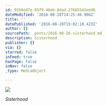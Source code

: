 ```yaml
---
id: 9356ed7e-85f9-46eb-8dad-27665542eed6
dateModified: '2016-08-28T14:25:46.906Z'
title: ''
datePublished: '2016-08-28T15:02:18.423Z'
author: []
sourcePath: _posts/2016-08-26-sisterhood.md
description: Sisterhood
publisher: {}
via: {}
starred: false
inFeed: true
hasPage: false
inNav: false
_type: MediaObject

---
```

![](https://the-grid-user-content.s3-us-west-2.amazonaws.com/c6b00089-b671-4e1f-b2bb-409e3b41a998.jpg)

_Sisterhood_